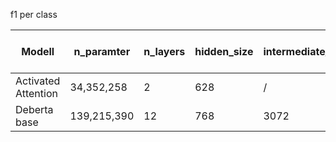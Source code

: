 f1 per class

|        Modell       |   n_paramter   | n_layers | hidden_size | intermediate_size | f1 train | f1 eval | lr (best pick) |
|---------------------|----------------|----------|-------------|-------------------|----------|---------|----------------|
| Activated Attention |  34,352,258    | 2        | 628         | /                 | 0.736    | 0.7025  | 1e-4           |
| Deberta base        | 139,215,390    | 12       | 768         | 3072              | 0.768    | 0.680   | 4e-5           |
